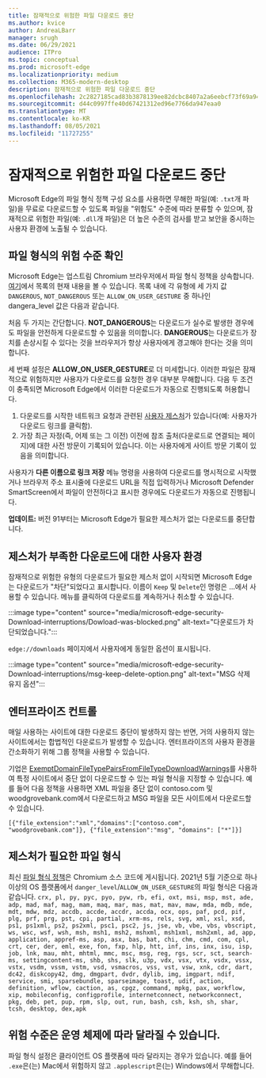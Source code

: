 ```yaml
---
title: 잠재적으로 위험한 파일 다운로드 중단
ms.author: kvice
author: AndreaLBarr
manager: srugh
ms.date: 06/29/2021
audience: ITPro
ms.topic: conceptual
ms.prod: microsoft-edge
ms.localizationpriority: medium
ms.collection: M365-modern-desktop
description: 잠재적으로 위험한 파일 다운로드 중단
ms.openlocfilehash: 2c2827185cad83b3878139ee82dcbc8407a2a6eebcf73f69a9481430c29f3db9
ms.sourcegitcommit: d44c0997ffe40d67421312ed96e7766da947eaa0
ms.translationtype: MT
ms.contentlocale: ko-KR
ms.lasthandoff: 08/05/2021
ms.locfileid: "11727255"
---
```

# <a name="interrupting-downloads-of-potentially-dangerous-files"></a>잠재적으로 위험한 파일 다운로드 중단

Microsoft Edge의 파일 형식 정책 구성 요소를 사용하면 무해한 파일(예: `.txt`개 파일)을 무료로 다운로드할 수 있도록 파일을 "위험도" 수준에 따라 분류할 수 있으며, 잠재적으로 위험한 파일(예: `.dll`개 파일)은 더 높은 수준의 검사를 받고 보안을 중시하는 사용자 환경에 노출될 수 있습니다.

## <a name="determining-the-danger-level-of-a-file-type"></a>파일 형식의 위험 수준 확인

Microsoft Edge는 업스트림 Chromium 브라우저에서 파일 형식 정책을 상속합니다. [여기](https://source.chromium.org/chromium/chromium/src/+/main:components/safe_browsing/core/resources/download_file_types.asciipb)에서 목록의 현재 내용을 볼 수 있습니다. 목록 내에 각 유형에 세 가지 값 `DANGEROUS`, `NOT_DANGEROUS` 또는 `ALLOW_ON_USER_GESTURE` 중 하나인 dangera_level 값은 다음과 같습니다.

처음 두 가지는 간단합니다. **NOT_DANGEROUS**는 다운로드가 실수로 발생한 경우에도 파일을 안전하게 다운로드할 수 있음을 의미합니다. **DANGEROUS**는 다운로드가 장치를 손상시킬 수 있다는 것을 브라우저가 항상 사용자에게 경고해야 한다는 것을 의미합니다.

세 번째 설정은 **ALLOW_ON_USER_GESTURE**로 더 미세합니다. 이러한 파일은 잠재적으로 위험하지만 사용자가 다운로드를 요청한 경우 대부분 무해합니다. 다음 두 조건이 충족되면 Microsoft Edge에서 이러한 다운로드가 자동으로 진행되도록 허용합니다.

1. 다운로드를 시작한 네트워크 요청과 관련된 [사용자 제스처](https://textslashplain.com/2020/05/18/browser-basics-user-gestures/)가 있습니다(예: 사용자가 다운로드 링크를 클릭함).
2. 가장 최근 자정(즉, 어제 또는 그 이전) 이전에 참조 출처(다운로드로 연결되는 페이지)에 대한 사전 방문이 기록되어 있습니다. 이는 사용자에게 사이트 방문 기록이 있음을 의미합니다.

사용자가 **다른 이름으로 링크 저장** 메뉴 명령을 사용하여 다운로드를 명시적으로 시작했거나 브라우저 주소 표시줄에 다운로드 URL을 직접 입력하거나 Microsoft Defender SmartScreen에서 파일이 안전하다고 표시한 경우에도 다운로드가 자동으로 진행됩니다.

**업데이트:** 버전 91부터는 Microsoft Edge가 필요한 제스처가 없는 다운로드를 중단합니다.

## <a name="user-experience-for-downloads-lacking-gestures"></a>제스처가 부족한 다운로드에 대한 사용자 환경

잠재적으로 위험한 유형의 다운로드가 필요한 제스처 없이 시작되면 Microsoft Edge는 다운로드가 "차단"되었다고 표시합니다. 이름이 `Keep` 및 `Delete`인 명령은 ...에서 사용할 수 있습니다. 메뉴를 클릭하여 다운로드를 계속하거나 취소할 수 있습니다.

:::image type="content" source="media/microsoft-edge-security-Download-interruptions/Dowload-was-blocked.png" alt-text="다운로드가 차단되었습니다.":::

`edge://downloads` 페이지에서 사용자에게 동일한 옵션이 표시됩니다.

:::image type="content" source="media/microsoft-edge-security-Download-interruptions/msg-keep-delete-option.png" alt-text="MSG 삭제 유지 옵션":::

## <a name="enterprise-controls"></a>엔터프라이즈 컨트롤

매일 사용하는 사이트에 대한 다운로드 중단이 발생하지 않는 반면, 거의 사용하지 않는 사이트에서는 합법적인 다운로드가 발생할 수 있습니다. 엔터프라이즈의 사용자 환경을 간소화하기 위해 그룹 정책을 사용할 수 있습니다.

기업은 [ExemptDomainFileTypePairsFromFileTypeDownloadWarnings](/deployedge/microsoft-edge-policies#exemptdomainfiletypepairsfromfiletypedownloadwarnings)를 사용하여 특정 사이트에서 중단 없이 다운로드할 수 있는 파일 형식을 지정할 수 있습니다. 예를 들어 다음 정책을 사용하면 XML 파일을 중단 없이 contoso.com 및 woodgrovebank.com에서 다운로드하고 MSG 파일을 모든 사이트에서 다운로드할 수 있습니다.

`[{"file_extension":"xml","domains":["contoso.com", "woodgrovebank.com"]},
{"file_extension":"msg", "domains": ["*"]}]`

## <a name="file-types-requiring-a-gesture"></a>제스처가 필요한 파일 형식

최신 [파일 형식 정책](https://source.chromium.org/chromium/chromium/src/+/main:components/safe_browsing/core/resources/download_file_types.asciipb)은 Chromium 소스 코드에 게시됩니다. 2021년 5월 기준으로 하나 이상의 OS 플랫폼에서 `danger_level`/`ALLOW_ON_USER_GESTURE`의 파일 형식은 다음과 같습니다.
`crx, pl, py, pyc, pyo, pyw, rb, efi, oxt, msi, msp, mst, ade, adp, mad, maf, mag, mam, maq, mar, mas, mat, mav, maw, mda, mdb, mde, mdt, mdw, mdz, accdb, accde, accdr, accda, ocx, ops, paf, pcd, pif, plg, prf, prg, pst, cpi, partial, xrm-ms, rels, svg, xml, xsl, xsd, ps1, ps1xml, ps2, ps2xml, psc1, psc2, js, jse, vb, vbe, vbs, vbscript, ws, wsc, wsf, wsh, msh, msh1, msh2, mshxml, msh1xml, msh2xml, ad, app, application, appref-ms, asp, asx, bas, bat, chi, chm, cmd, com, cpl, crt, cer, der, eml, exe, fon, fxp, hlp, htt, inf, ins, inx, isu, isp, job, lnk, mau, mht, mhtml, mmc, msc, msg, reg, rgs, scr, sct, search-ms, settingcontent-ms, shb, shs, slk, u3p, vdx, vsx, vtx, vsdx, vssx, vstx, vsdm, vssm, vstm, vsd, vsmacros, vss, vst, vsw, xnk, cdr, dart, dc42, diskcopy42, dmg, dmgpart, dvdr, dylib, img, imgpart, ndif, service, smi, sparsebundle, sparseimage, toast, udif, action, definition, wflow, caction, as, cpgz, command, mpkg, pax, workflow, xip, mobileconfig, configprofile, internetconnect, networkconnect, pkg, deb, pet, pup, rpm, slp, out, run, bash, csh, ksh, sh, shar, tcsh, desktop, dex,apk`

## <a name="danger-level-may-vary-by-operating-system"></a>위험 수준은 운영 체제에 따라 달라질 수 있습니다.

파일 형식 설정은 클라이언트 OS 플랫폼에 따라 달라지는 경우가 있습니다. 예를 들어 `.exe`은(는) Mac에서 위험하지 않고 `.applescript`은(는) Windows에서 무해합니다.
